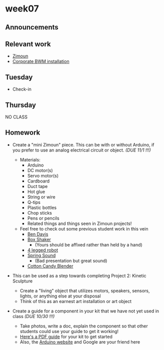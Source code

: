 # week07

## Announcements

## Relevant work

+ [Zimoun](https://www.zimoun.net/)
+ [Corporate BWM installation](https://www.youtube.com/watch?v=hlx-M53dC7M&feature=related)

## Tuesday

+ Check-in

## Thursday

NO CLASS

## Homework

+ Create a "mini Zimoun" piece. This can be with or without Arduino, if you prefer to use an analog electrical circuit or object. *(DUE 11/1 !!!)*
	+ Materials:
		+ Arduino
		+ DC motor(s)
		+ Servo motor(s)
		+ Cardboard
		+ Duct tape
		+ Hot glue
		+ String or wire
		+ Q-tips
		+ Plastic bottles
		+ Chop sticks
		+ Pens or pencils
		+ Related things and things seen in Zimoun projects!
	+ Feel free to check out some previous student work in this vein
		+ [Ben Davis](https://www.youtube.com/watch?time_continue=31&v=gRLui5PHMI4)
		+ [Box Shaker](http://graysonearle.com/edu/physcom/servo-tipper-mover/)
			+ (Yours should be affixed rather than held by a hand)
		+ [4 legged robot](http://graysonearle.com/edu/physcom/wp-content/uploads/2017/04/robot_01.mov)
		+ [Spring Sound](http://graysonearle.com/edu/physcom/kiana-kinetic-sculpture/)
			+ (Bad presentation but great sound)
		+ [Cotton Candy Blender](https://www.youtube.com/watch?v=gL5I4ENetmk)

+ This can be used as a step towards completing Project 2: Kinetic Sculpture
	+ Create a "living" object that utilizes motors, speakers, sensors, lights, or anything else at your disposal
	+ Think of this as an earnest art installation or art object

+ Create a guide for a component in your kit that we have not yet used in class *(DUE 10/30 !!!)*
	+ Take photos, write a doc, explain the component so that other students could use your guide to get it working!
	+ [Here's a PDF guide](../KitPDF.zip) for your kit to get started
	+ Also, the [Arduino website](https://www.arduino.cc/en/Guide/HomePage) and Google are your friend here

